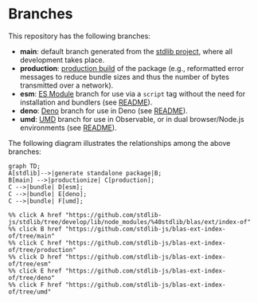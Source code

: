 <!--

@license Apache-2.0

Copyright (c) 2022 The Stdlib Authors.

Licensed under the Apache License, Version 2.0 (the "License");
you may not use this file except in compliance with the License.
You may obtain a copy of the License at

    http://www.apache.org/licenses/LICENSE-2.0

Unless required by applicable law or agreed to in writing, software
distributed under the License is distributed on an "AS IS" BASIS,
WITHOUT WARRANTIES OR CONDITIONS OF ANY KIND, either express or implied.
See the License for the specific language governing permissions and
limitations under the License.

-->

# Branches

This repository has the following branches:

-   **main**: default branch generated from the [stdlib project][stdlib-url], where all development takes place.
-   **production**: [production build][production-url] of the package (e.g., reformatted error messages to reduce bundle sizes and thus the number of bytes transmitted over a network).
-   **esm**: [ES Module][esm-url] branch for use via a `script` tag without the need for installation and bundlers (see [README][esm-readme]).
-   **deno**: [Deno][deno-url] branch for use in Deno (see [README][deno-readme]).
-   **umd**: [UMD][umd-url] branch for use in Observable, or in dual browser/Node.js environments (see [README][umd-readme]).

The following diagram illustrates the relationships among the above branches:

```mermaid
graph TD;
A[stdlib]-->|generate standalone package|B;
B[main] -->|productionize| C[production];
C -->|bundle| D[esm];
C -->|bundle| E[deno];
C -->|bundle| F[umd];

%% click A href "https://github.com/stdlib-js/stdlib/tree/develop/lib/node_modules/%40stdlib/blas/ext/index-of"
%% click B href "https://github.com/stdlib-js/blas-ext-index-of/tree/main"
%% click C href "https://github.com/stdlib-js/blas-ext-index-of/tree/production"
%% click D href "https://github.com/stdlib-js/blas-ext-index-of/tree/esm"
%% click E href "https://github.com/stdlib-js/blas-ext-index-of/tree/deno"
%% click F href "https://github.com/stdlib-js/blas-ext-index-of/tree/umd"
```

[stdlib-url]: https://github.com/stdlib-js/stdlib/tree/develop/lib/node_modules/%40stdlib/blas/ext/index-of
[production-url]: https://github.com/stdlib-js/blas-ext-index-of/tree/production
[deno-url]: https://github.com/stdlib-js/blas-ext-index-of/tree/deno
[deno-readme]: https://github.com/stdlib-js/blas-ext-index-of/blob/deno/README.md
[umd-url]: https://github.com/stdlib-js/blas-ext-index-of/tree/umd
[umd-readme]: https://github.com/stdlib-js/blas-ext-index-of/blob/umd/README.md
[esm-url]: https://github.com/stdlib-js/blas-ext-index-of/tree/esm
[esm-readme]: https://github.com/stdlib-js/blas-ext-index-of/blob/esm/README.md